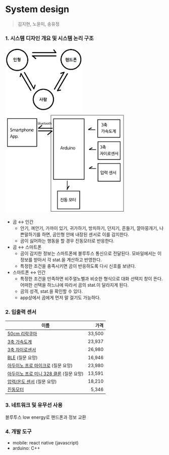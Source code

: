System design
=====
> 김지현, 노윤미, 송유정

### 1. 시스템 디자인 개요 및 시스템 논리 구조
![diagram](diagram.png) ![diagram2](diagram2.png)

* 곰 ↔ 인간
    * 안기, 껴안기, 가까이 있기, 귀가하기, 방치하기, 던지기, 흔들기, 깔아뭉개기, 나쁜말하기를 하면, 곰인형 안에 내장된 센서로 이를 감지한다.
    * 곰이 싫어하는 행동을 할 경우 진동모터로 반응한다.
* 곰 ↔ 스마트폰
    * 곰이 감지한 정보는 스마트폰에 블루투스 통신으로 전달된다.  모바일에서는 이 정보를 받아서 각 stat.을 계산하고 반영한다.
    * 특정한 조건을 충족시키면 곰이 반응하도록 다시 신호를 보낸다.
* 스마트폰 ↔ 인간
    * 특정한 조건을 만족하면 비주얼노벨과 비슷한 형식으로 대화 선택지 창이 뜬다.  어떠한 선택을 하느냐에 따라서 곰의 stat.이 달라지게 된다.
    * 곰의 성격, stat.을 확인할 수 있다.
    * app상에서 곰에게 먼저 말 걸기도 가능하다.


### 2. 입출력 센서

| 이름        | 가격 |
|-------------|-----:|
| [50cm 리락쿠마](http://www.coupang.com/vp/products/1840914?q=%EB%A6%AC%EB%9D%BD%EC%BF%A0%EB%A7%88+%EC%9D%B8%ED%98%95&rank=NaN&count=36&eventCategory=SRP&eventLabel=all_0) |33,500
| [3축 가속도계](http://www.vctec.co.kr/product/detail.html?product_no=889&cate_no=145&display_group=1)| 23,937
| [3축 자이로센서](http://www.vctec.co.kr/product/detail.html?product_no=868&cate_no=145&display_group=1)| 26,980
| [BLE](http://www.vctec.co.kr/product/detail.html?product_no=6455&cate_no=161&display_group=1) (질문 요망)| 16,946
| [아두이노 프로 마이크로](http://www.vctec.co.kr/product/detail.html?product_no=1278&cate_no=74&display_group=1) (질문 요망) | 23,980
| [아두이노 프로 미니 328 클론](http://www.vctec.co.kr/product/detail.html?product_no=5208&cate_no=74&display_group=1) (질문 요망) | 13,591
| [압력/온도 센서](http://www.vctec.co.kr/product/detail.html?product_no=6840&cate_no=145&display_group=1) (질문 요망) | 18,210
| [진동모터](http://www.vctec.co.kr/product/detail.html?product_no=6609&cate_no=203&display_group=1) | 5,346

### 3. 네트워크 및 유무선 사용
블루투스 low energy로 핸드폰과 정보 교환

### 4. 개발 도구
* mobile: react native (javascript)
* arduino: C++
